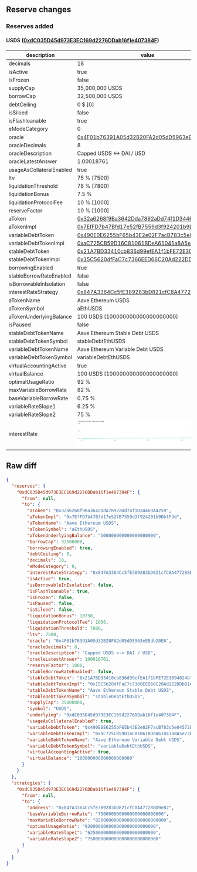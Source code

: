 ## Reserve changes

### Reserves added

#### USDS ([0xdC035D45d973E3EC169d2276DDab16f1e407384F](https://etherscan.io/address/0xdC035D45d973E3EC169d2276DDab16f1e407384F))

| description | value |
| --- | --- |
| decimals | 18 |
| isActive | true |
| isFrozen | false |
| supplyCap | 35,000,000 USDS |
| borrowCap | 32,500,000 USDS |
| debtCeiling | 0 $ [0] |
| isSiloed | false |
| isFlashloanable | true |
| eModeCategory | 0 |
| oracle | [0x4F01b76391A05d32B20FA2d05dD5963eE8db20E6](https://etherscan.io/address/0x4F01b76391A05d32B20FA2d05dD5963eE8db20E6) |
| oracleDecimals | 8 |
| oracleDescription | Capped USDS <-> DAI / USD |
| oracleLatestAnswer | 1.00018761 |
| usageAsCollateralEnabled | true |
| ltv | 75 % [7500] |
| liquidationThreshold | 78 % [7800] |
| liquidationBonus | 7.5 % |
| liquidationProtocolFee | 10 % [1000] |
| reserveFactor | 10 % [1000] |
| aToken | [0x32a6268f9Ba3642Dda7892aDd74f1D34469A4259](https://etherscan.io/address/0x32a6268f9Ba3642Dda7892aDd74f1D34469A4259) |
| aTokenImpl | [0x7EfFD7b47Bfd17e52fB7559d3f924201b9DbfF3d](https://etherscan.io/address/0x7EfFD7b47Bfd17e52fB7559d3f924201b9DbfF3d) |
| variableDebtToken | [0x490E0E6255bF65b43E2e02F7acB783c5e04572Ff](https://etherscan.io/address/0x490E0E6255bF65b43E2e02F7acB783c5e04572Ff) |
| variableDebtTokenImpl | [0xaC725CB59D16C81061BDeA61041a8A5e73DA9EC6](https://etherscan.io/address/0xaC725CB59D16C81061BDeA61041a8A5e73DA9EC6) |
| stableDebtToken | [0x21A7BD33410cb836d99efEA1f1bFE72E3094024b](https://etherscan.io/address/0x21A7BD33410cb836d99efEA1f1bFE72E3094024b) |
| stableDebtTokenImpl | [0x15C5620dfFaC7c7366EED66C20Ad222DDbB1eD57](https://etherscan.io/address/0x15C5620dfFaC7c7366EED66C20Ad222DDbB1eD57) |
| borrowingEnabled | true |
| stableBorrowRateEnabled | false |
| isBorrowableInIsolation | false |
| interestRateStrategy | [0x847A3364Cc5fE389283bD821cfC8A477288D9e82](https://etherscan.io/address/0x847A3364Cc5fE389283bD821cfC8A477288D9e82) |
| aTokenName | Aave Ethereum USDS |
| aTokenSymbol | aEthUSDS |
| aTokenUnderlyingBalance | 100 USDS [100000000000000000000] |
| isPaused | false |
| stableDebtTokenName | Aave Ethereum Stable Debt USDS |
| stableDebtTokenSymbol | stableDebtEthUSDS |
| variableDebtTokenName | Aave Ethereum Variable Debt USDS |
| variableDebtTokenSymbol | variableDebtEthUSDS |
| virtualAccountingActive | true |
| virtualBalance | 100 USDS [100000000000000000000] |
| optimalUsageRatio | 92 % |
| maxVariableBorrowRate | 82 % |
| baseVariableBorrowRate | 0.75 % |
| variableRateSlope1 | 6.25 % |
| variableRateSlope2 | 75 % |
| interestRate | ![ir](/.assets/c7f91df975a2dc274025eef9f1b7dc6c2befedf8.svg) |


## Raw diff

```json
{
  "reserves": {
    "0xdC035D45d973E3EC169d2276DDab16f1e407384F": {
      "from": null,
      "to": {
        "aToken": "0x32a6268f9Ba3642Dda7892aDd74f1D34469A4259",
        "aTokenImpl": "0x7EfFD7b47Bfd17e52fB7559d3f924201b9DbfF3d",
        "aTokenName": "Aave Ethereum USDS",
        "aTokenSymbol": "aEthUSDS",
        "aTokenUnderlyingBalance": "100000000000000000000",
        "borrowCap": 32500000,
        "borrowingEnabled": true,
        "debtCeiling": 0,
        "decimals": 18,
        "eModeCategory": 0,
        "interestRateStrategy": "0x847A3364Cc5fE389283bD821cfC8A477288D9e82",
        "isActive": true,
        "isBorrowableInIsolation": false,
        "isFlashloanable": true,
        "isFrozen": false,
        "isPaused": false,
        "isSiloed": false,
        "liquidationBonus": 10750,
        "liquidationProtocolFee": 1000,
        "liquidationThreshold": 7800,
        "ltv": 7500,
        "oracle": "0x4F01b76391A05d32B20FA2d05dD5963eE8db20E6",
        "oracleDecimals": 8,
        "oracleDescription": "Capped USDS <-> DAI / USD",
        "oracleLatestAnswer": 100018761,
        "reserveFactor": 1000,
        "stableBorrowRateEnabled": false,
        "stableDebtToken": "0x21A7BD33410cb836d99efEA1f1bFE72E3094024b",
        "stableDebtTokenImpl": "0x15C5620dfFaC7c7366EED66C20Ad222DDbB1eD57",
        "stableDebtTokenName": "Aave Ethereum Stable Debt USDS",
        "stableDebtTokenSymbol": "stableDebtEthUSDS",
        "supplyCap": 35000000,
        "symbol": "USDS",
        "underlying": "0xdC035D45d973E3EC169d2276DDab16f1e407384F",
        "usageAsCollateralEnabled": true,
        "variableDebtToken": "0x490E0E6255bF65b43E2e02F7acB783c5e04572Ff",
        "variableDebtTokenImpl": "0xaC725CB59D16C81061BDeA61041a8A5e73DA9EC6",
        "variableDebtTokenName": "Aave Ethereum Variable Debt USDS",
        "variableDebtTokenSymbol": "variableDebtEthUSDS",
        "virtualAccountingActive": true,
        "virtualBalance": "100000000000000000000"
      }
    }
  },
  "strategies": {
    "0xdC035D45d973E3EC169d2276DDab16f1e407384F": {
      "from": null,
      "to": {
        "address": "0x847A3364Cc5fE389283bD821cfC8A477288D9e82",
        "baseVariableBorrowRate": "7500000000000000000000000",
        "maxVariableBorrowRate": "820000000000000000000000000",
        "optimalUsageRatio": "920000000000000000000000000",
        "variableRateSlope1": "62500000000000000000000000",
        "variableRateSlope2": "750000000000000000000000000"
      }
    }
  }
}
```